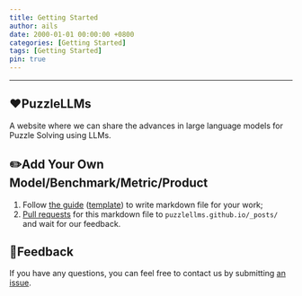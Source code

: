 ```yaml
---
title: Getting Started
author: ails
date: 2000-01-01 00:00:00 +0800
categories: [Getting Started]
tags: [Getting Started]
pin: true
---
```


---

## ❤️PuzzleLLMs

A website where we can share the advances in large language models for Puzzle Solving using LLMs.

## ✏️Add Your Own Model/Benchmark/Metric/Product

1. Follow [the guide](https://chirpy.cotes.page/posts/write-a-new-post/) ([template](https://raw.githubusercontent.com/puzzlellms/puzzlellms.github.io/main/_posts/2000-01-01-template.md)) to write markdown file for your work;
2. [Pull requests](https://github.com/puzzlellms/puzzlellms.github.io/pulls) for this markdown file to `puzzlellms.github.io/_posts/` and wait for our feedback.



## 🌈Feedback

If you have any questions, you can feel free to contact us by submitting [an issue](https://github.com/puzzlellms/puzzlellms.github.io/issues).